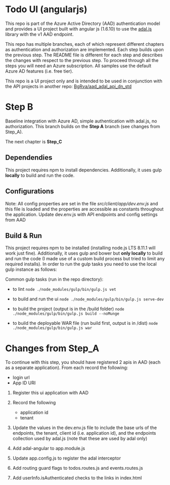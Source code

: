 Todo UI (angularjs)
===================
This repo is part of the Azure Active Directory (AAD) authentication model and provides a UI project built with angular js (1.6.10) to use the [adal.js](https://github.com/AzureAD/azure-activedirectory-library-for-js) library with the v1 AAD endpoint.

This repo has multiple branches, each of which represent different chapters as authentication and authorization are implemented.  Each step builds upon the previous step.  The README file is different for each step and describes the changes with respect to the previous step.  To proceed through all the steps you will need an Azure subscription.  All samples use the default Azure AD features (i.e. free tier).

This repo is a UI project only and is intended to be used in conjunction with the API projects in another repo:  [BgRva/aad_adal_api_dn_std](https://github.com/BgRva/aad_adal_api_dn_std)

# Step B
Baseline integration with Azure AD, simple authentication with adal.js, no authorization.  This branch builds on the **Step A** branch (see changes from Step_A).

The next chapter is **Step_C**

## Dependendies
This project requires npm to install dependencies.  Additionally, it uses gulp **locally** to build and run the code. 

## Configurations
Note:  All config properties are set in the file  _src/client/app/dev.env.js_ and this file is loaded and the properties are accessible as constants throughout the application.  Update dev.env.js with API endpoints and config settings from AAD

## Build & Run
This project requires npm to be installed (installing node.js LTS 8.11.1 will work just fine). Additionally, it uses gulp and bower but **only locally** to build and run the code (I made use of a custom build process but tried to limit any required installs). In order to run the gulp tasks you need to use the local gulp instance as follows:

  Common gulp tasks (run in the repo directory):
 - to lint
    ````node ./node_modules/gulp/bin/gulp.js vet````
    
 - to build and run the ui
    ````node ./node_modules/gulp/bin/gulp.js serve-dev````
    
 - to build the project (output is in the /build folder)
    ````node ./node_modules/gulp/bin/gulp.js build --noMunge````

 - to build the deployable WAR file (run build first, output is in /dist)
    ````node ./node_modules/gulp/bin/gulp.js war````
    
    
# Changes from Step_A

To continue with this step, you should have registered 2 apis in AAD (each as a separate application).  From each record the following:  
 - login url
 - App ID URI

1) Register this ui application with AAD
2) Record the following
    - application id
    - tenant
3) Update the values in the dev.env.js file to include the base urls of the endpoints, the tenant, client id (i.e. application id), and the endpoints collection used by adal.js (note that these are used by adal only)

4) Add adal-angular to app.module.js

5) Update app.config.js to register the adal interceptor

5) Add routing guard flags to todos.routes.js and events.routes.js

7) Add userInfo.isAuthenticated checks to the links in index.html
